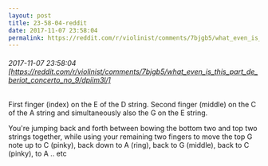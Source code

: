 ```yaml
---
layout: post
title: 23-58-04-reddit
date: 2017-11-07 23:58:04
permalink: https://reddit.com/r/violinist/comments/7bjgb5/what_even_is_this_part_de_beriot_concerto_no_9/dpiim3l/
---
```


###### 2017-11-07 23:58:04 [https://reddit.com/r/violinist/comments/7bjgb5/what_even_is_this_part_de_beriot_concerto_no_9/dpiim3l/]
First finger (index) on the E of the D string. Second finger (middle) on the C of the A string and simultaneously also the G on the E string. 

You're jumping back and forth between bowing the bottom two and top two strings together, while using your remaining two fingers to move the top G note up to C (pinky), back down to A (ring), back to G (middle), back to C (pinky), to A .. etc
